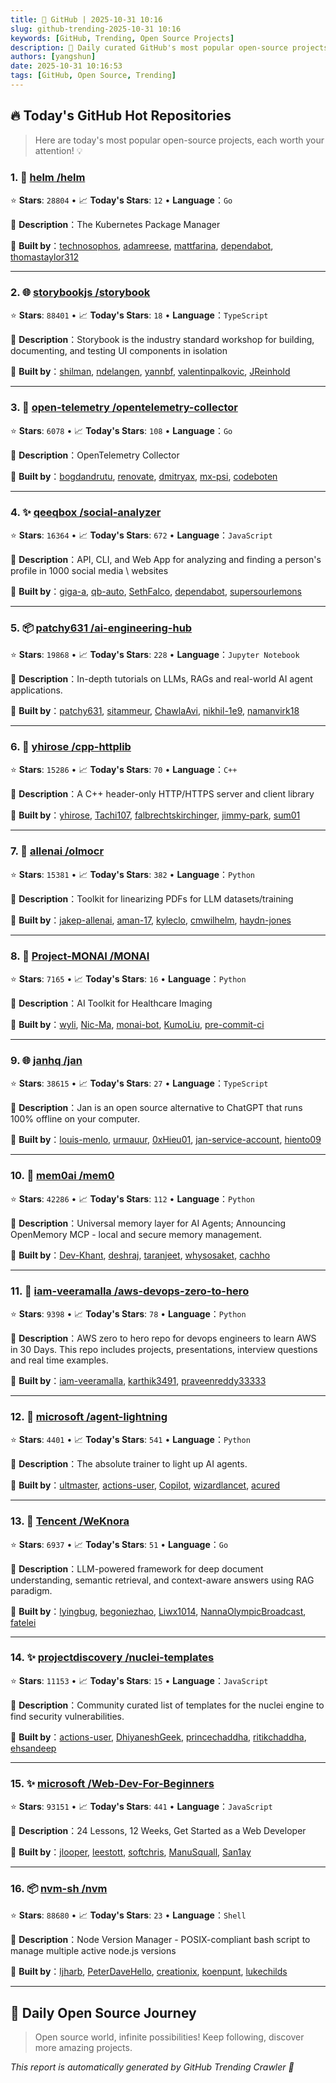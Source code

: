 ```yaml
---
title: 🚀 GitHub | 2025-10-31 10:16
slug: github-trending-2025-10-31 10:16
keywords: [GitHub, Trending, Open Source Projects]
description: 🌟 Daily curated GitHub's most popular open-source projects to help you stay on the pulse of technology!
authors: [yangshun]
date: 2025-10-31 10:16:53
tags: [GitHub, Open Source, Trending]
---
```


## 🔥 Today's GitHub Hot Repositories

> Here are today's most popular open-source projects, each worth your attention! 💡

### 1. 🚦 [helm /helm](https://github.com/helm/helm)

⭐ **Stars**: `28804`   •   📈 **Today's Stars**: `12`   •   **Language**：`Go`

📝 **Description**：The Kubernetes Package Manager

🤝 **Built by**：[technosophos](https://github.com/technosophos), [adamreese](https://github.com/adamreese), [mattfarina](https://github.com/mattfarina), [dependabot](https://github.com/dependabot), [thomastaylor312](https://github.com/thomastaylor312)

---

### 2. 🌐 [storybookjs /storybook](https://github.com/storybookjs/storybook)

⭐ **Stars**: `88401`   •   📈 **Today's Stars**: `18`   •   **Language**：`TypeScript`

📝 **Description**：Storybook is the industry standard workshop for building, documenting, and testing UI components in isolation

🤝 **Built by**：[shilman](https://github.com/shilman), [ndelangen](https://github.com/ndelangen), [yannbf](https://github.com/yannbf), [valentinpalkovic](https://github.com/valentinpalkovic), [JReinhold](https://github.com/JReinhold)

---

### 3. 🚦 [open-telemetry /opentelemetry-collector](https://github.com/open-telemetry/opentelemetry-collector)

⭐ **Stars**: `6078`   •   📈 **Today's Stars**: `108`   •   **Language**：`Go`

📝 **Description**：OpenTelemetry Collector

🤝 **Built by**：[bogdandrutu](https://github.com/bogdandrutu), [renovate](https://github.com/renovate), [dmitryax](https://github.com/dmitryax), [mx-psi](https://github.com/mx-psi), [codeboten](https://github.com/codeboten)

---

### 4. ✨ [qeeqbox /social-analyzer](https://github.com/qeeqbox/social-analyzer)

⭐ **Stars**: `16364`   •   📈 **Today's Stars**: `672`   •   **Language**：`JavaScript`

📝 **Description**：API, CLI, and Web App for analyzing and finding a person's profile in 1000 social media \ websites

🤝 **Built by**：[giga-a](https://github.com/giga-a), [qb-auto](https://github.com/qb-auto), [SethFalco](https://github.com/SethFalco), [dependabot](https://github.com/dependabot), [supersourlemons](https://github.com/supersourlemons)

---

### 5. 📦 [patchy631 /ai-engineering-hub](https://github.com/patchy631/ai-engineering-hub)

⭐ **Stars**: `19868`   •   📈 **Today's Stars**: `228`   •   **Language**：`Jupyter Notebook`

📝 **Description**：In-depth tutorials on LLMs, RAGs and real-world AI agent applications.

🤝 **Built by**：[patchy631](https://github.com/patchy631), [sitammeur](https://github.com/sitammeur), [ChawlaAvi](https://github.com/ChawlaAvi), [nikhil-1e9](https://github.com/nikhil-1e9), [namanvirk18](https://github.com/namanvirk18)

---

### 6. 🔧 [yhirose /cpp-httplib](https://github.com/yhirose/cpp-httplib)

⭐ **Stars**: `15286`   •   📈 **Today's Stars**: `70`   •   **Language**：`C++`

📝 **Description**：A C++ header-only HTTP/HTTPS server and client library

🤝 **Built by**：[yhirose](https://github.com/yhirose), [Tachi107](https://github.com/Tachi107), [falbrechtskirchinger](https://github.com/falbrechtskirchinger), [jimmy-park](https://github.com/jimmy-park), [sum01](https://github.com/sum01)

---

### 7. 🐍 [allenai /olmocr](https://github.com/allenai/olmocr)

⭐ **Stars**: `15381`   •   📈 **Today's Stars**: `382`   •   **Language**：`Python`

📝 **Description**：Toolkit for linearizing PDFs for LLM datasets/training

🤝 **Built by**：[jakep-allenai](https://github.com/jakep-allenai), [aman-17](https://github.com/aman-17), [kyleclo](https://github.com/kyleclo), [cmwilhelm](https://github.com/cmwilhelm), [haydn-jones](https://github.com/haydn-jones)

---

### 8. 🐍 [Project-MONAI /MONAI](https://github.com/Project-MONAI/MONAI)

⭐ **Stars**: `7165`   •   📈 **Today's Stars**: `16`   •   **Language**：`Python`

📝 **Description**：AI Toolkit for Healthcare Imaging

🤝 **Built by**：[wyli](https://github.com/wyli), [Nic-Ma](https://github.com/Nic-Ma), [monai-bot](https://github.com/monai-bot), [KumoLiu](https://github.com/KumoLiu), [pre-commit-ci](https://github.com/pre-commit-ci)

---

### 9. 🌐 [janhq /jan](https://github.com/janhq/jan)

⭐ **Stars**: `38615`   •   📈 **Today's Stars**: `27`   •   **Language**：`TypeScript`

📝 **Description**：Jan is an open source alternative to ChatGPT that runs 100% offline on your computer.

🤝 **Built by**：[louis-menlo](https://github.com/louis-menlo), [urmauur](https://github.com/urmauur), [0xHieu01](https://github.com/0xHieu01), [jan-service-account](https://github.com/jan-service-account), [hiento09](https://github.com/hiento09)

---

### 10. 🐍 [mem0ai /mem0](https://github.com/mem0ai/mem0)

⭐ **Stars**: `42286`   •   📈 **Today's Stars**: `112`   •   **Language**：`Python`

📝 **Description**：Universal memory layer for AI Agents; Announcing OpenMemory MCP - local and secure memory management.

🤝 **Built by**：[Dev-Khant](https://github.com/Dev-Khant), [deshraj](https://github.com/deshraj), [taranjeet](https://github.com/taranjeet), [whysosaket](https://github.com/whysosaket), [cachho](https://github.com/cachho)

---

### 11. 🐍 [iam-veeramalla /aws-devops-zero-to-hero](https://github.com/iam-veeramalla/aws-devops-zero-to-hero)

⭐ **Stars**: `9398`   •   📈 **Today's Stars**: `78`   •   **Language**：`Python`

📝 **Description**：AWS zero to hero repo for devops engineers to learn AWS in 30 Days. This repo includes projects, presentations, interview questions and real time examples.

🤝 **Built by**：[iam-veeramalla](https://github.com/iam-veeramalla), [karthik3491](https://github.com/karthik3491), [praveenreddy33333](https://github.com/praveenreddy33333)

---

### 12. 🐍 [microsoft /agent-lightning](https://github.com/microsoft/agent-lightning)

⭐ **Stars**: `4401`   •   📈 **Today's Stars**: `541`   •   **Language**：`Python`

📝 **Description**：The absolute trainer to light up AI agents.

🤝 **Built by**：[ultmaster](https://github.com/ultmaster), [actions-user](https://github.com/actions-user), [Copilot](https://github.com/Copilot), [wizardlancet](https://github.com/wizardlancet), [acured](https://github.com/acured)

---

### 13. 🚦 [Tencent /WeKnora](https://github.com/Tencent/WeKnora)

⭐ **Stars**: `6937`   •   📈 **Today's Stars**: `51`   •   **Language**：`Go`

📝 **Description**：LLM-powered framework for deep document understanding, semantic retrieval, and context-aware answers using RAG paradigm.

🤝 **Built by**：[lyingbug](https://github.com/lyingbug), [begoniezhao](https://github.com/begoniezhao), [Liwx1014](https://github.com/Liwx1014), [NannaOlympicBroadcast](https://github.com/NannaOlympicBroadcast), [fatelei](https://github.com/fatelei)

---

### 14. ✨ [projectdiscovery /nuclei-templates](https://github.com/projectdiscovery/nuclei-templates)

⭐ **Stars**: `11153`   •   📈 **Today's Stars**: `15`   •   **Language**：`JavaScript`

📝 **Description**：Community curated list of templates for the nuclei engine to find security vulnerabilities.

🤝 **Built by**：[actions-user](https://github.com/actions-user), [DhiyaneshGeek](https://github.com/DhiyaneshGeek), [princechaddha](https://github.com/princechaddha), [ritikchaddha](https://github.com/ritikchaddha), [ehsandeep](https://github.com/ehsandeep)

---

### 15. ✨ [microsoft /Web-Dev-For-Beginners](https://github.com/microsoft/Web-Dev-For-Beginners)

⭐ **Stars**: `93151`   •   📈 **Today's Stars**: `441`   •   **Language**：`JavaScript`

📝 **Description**：24 Lessons, 12 Weeks, Get Started as a Web Developer

🤝 **Built by**：[jlooper](https://github.com/jlooper), [leestott](https://github.com/leestott), [softchris](https://github.com/softchris), [ManuSquall](https://github.com/ManuSquall), [San1ay](https://github.com/San1ay)

---

### 16. 📦 [nvm-sh /nvm](https://github.com/nvm-sh/nvm)

⭐ **Stars**: `88680`   •   📈 **Today's Stars**: `23`   •   **Language**：`Shell`

📝 **Description**：Node Version Manager - POSIX-compliant bash script to manage multiple active node.js versions

🤝 **Built by**：[ljharb](https://github.com/ljharb), [PeterDaveHello](https://github.com/PeterDaveHello), [creationix](https://github.com/creationix), [koenpunt](https://github.com/koenpunt), [lukechilds](https://github.com/lukechilds)

---

## 🌈 Daily Open Source Journey

> Open source world, infinite possibilities! Keep following, discover more amazing projects.

*This report is automatically generated by GitHub Trending Crawler 🤖*
